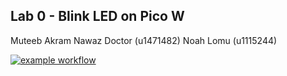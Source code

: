
## Lab 0 - Blink LED on Pico W <br />

Muteeb Akram Nawaz Doctor (u1471482)
Noah Lomu (u1115244)

[![example workflow](https://github.com/muteebakram/lab0/actions/workflows/main.yaml/badge.svg?branch=main>)](https://github.com/muteebakram/lab0/actions/workflows/main.yaml)
